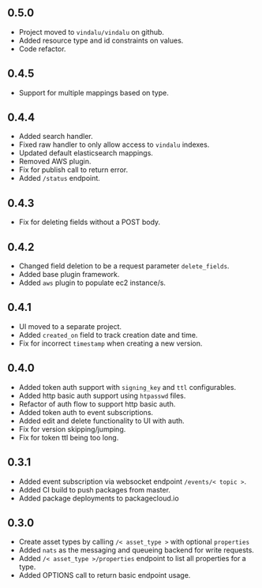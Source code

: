 0.5.0
-----
* Project moved to `vindalu/vindalu` on github.
* Added resource type and id constraints on values.
* Code refactor.

0.4.5
-----
* Support for multiple mappings based on type.

0.4.4
-----
* Added search handler.
* Fixed raw handler to only allow access to `vindalu` indexes.
* Updated default elasticsearch mappings.
* Removed AWS plugin.
* Fix for publish call to return error.
* Added `/status` endpoint.

0.4.3
-----
* Fix for deleting fields without a POST body.

0.4.2
-----
* Changed field deletion to be a request parameter `delete_fields`.
* Added base plugin framework.
* Added `aws` plugin to populate ec2 instance/s.

0.4.1
-----
* UI moved to a separate project.
* Added `created_on` field to track creation date and time.
* Fix for incorrect `timestamp` when creating a new version.

0.4.0
-----
* Added token auth support with `signing_key` and `ttl` configurables.
* Added http basic auth support using `htpasswd` files.
* Refactor of auth flow to support http basic auth.
* Added token auth to event subscriptions.
* Added edit and delete functionality to UI with auth.
* Fix for version skipping/jumping.
* Fix for token ttl being too long.

0.3.1
-----
* Added event subscription via websocket endpoint `/events/< topic >`.
* Added CI build to push packages from master.
* Added package deployments to packagecloud.io

0.3.0
-----
* Create asset types by calling `/< asset_type >` with optional `properties`
* Added `nats` as the messaging and queueing backend for write requests.
* Added `/< asset_type >/properties` endpoint to list all properties for a type.
* Added OPTIONS call to return basic endpoint usage.
